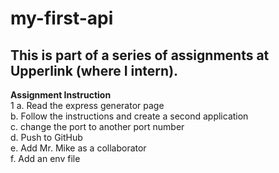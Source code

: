 # my-first-api

## This is part of a series of assignments at Upperlink (where I intern).  

**Assignment Instruction** <br>
1 a. Read the express generator page 		<br>
  b. Follow the instructions and create a second application 		<br>
  c. change the port to another port number 		<br>
  d. Push to GitHub 		<br>
  e. Add Mr. Mike as a collaborator 		<br>
  f. Add an env file  <br>
